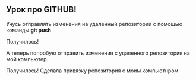 ## Урок про GITHUB!

Учусь отправлять изменения на удаленный репозиторий с помощью команды **git push**

Получилось!

А теперь попробую отправить изменения с удаленного репозитория на мой компьютер.


Получилось!
Сделала привязку репозитория с моим компьютнром

